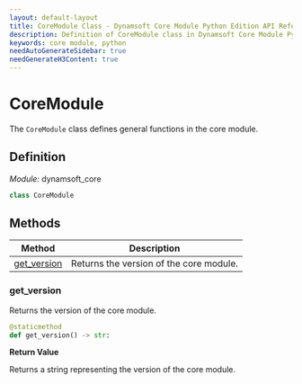 ```yaml
---
layout: default-layout
title: CoreModule Class - Dynamsoft Core Module Python Edition API Reference
description: Definition of CoreModule class in Dynamsoft Core Module Python Edition.
keywords: core module, python
needAutoGenerateSidebar: true
needGenerateH3Content: true
---
```


# CoreModule

The `CoreModule` class defines general functions in the core module.

## Definition

*Module:* dynamsoft_core

```python
class CoreModule 
```

## Methods

| Method                                                    | Description                                        |
| --------------------------------------------------------- | -------------------------------------------------- |
| [get_version](#get_version)                                     | Returns the version of the core module. |

### get_version

Returns the version of the core module.

```python
@staticmethod
def get_version() -> str:
```

**Return Value**

Returns a string representing the version of the core module.
